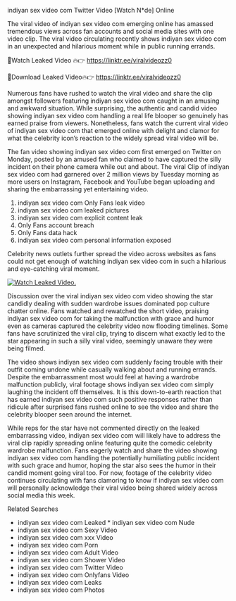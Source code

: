 ﻿indiyan sex video com Twitter Video [Watch N*de] Online

The viral video of ﻿indiyan sex video com emerging online has amassed tremendous views across fan accounts and social media sites with one video clip. The viral video circulating recently shows ﻿indiyan sex video com in an unexpected and hilarious moment while in public running errands. 

🔴Watch Leaked Video 🔥👉  https://linktr.ee/viralvideozz0 

🔴Download Leaked Video🔥👉  https://linktr.ee/viralvideozz0 

Numerous fans have rushed to watch the viral video and share the clip amongst followers featuring ﻿indiyan sex video com caught in an amusing and awkward situation. While surprising, the authentic and candid video showing ﻿indiyan sex video com handling a real life blooper so genuinely has earned praise from viewers. Nonetheless, fans watch the current viral video of ﻿indiyan sex video com that emerged online with delight and clamor for what the celebrity icon’s reaction to the widely spread viral video will be.

The fan video showing ﻿indiyan sex video com first emerged on Twitter on Monday, posted by an amused fan who claimed to have captured the silly incident on their phone camera while out and about. The viral Clip of ﻿indiyan sex video com had garnered over 2 million views by Tuesday morning as more users on Instagram, Facebook and YouTube began uploading and sharing the embarrassing yet entertaining video. 

1. ﻿indiyan sex video com Only Fans leak video
2. ﻿indiyan sex video com leaked pictures
3. ﻿indiyan sex video com explicit content leak
4. Only Fans account breach
5. Only Fans data hack
6. ﻿indiyan sex video com personal information exposed

Celebrity news outlets further spread the video across websites as fans could not get enough of watching ﻿indiyan sex video com in such a hilarious and eye-catching viral moment. 

[![Watch Leaked Video.](https://miro.medium.com/v2/resize:fit:828/format:webp/1*cilzJN44JGOrTw9NJCrNHA.gif "Watch Leaked Video")](https://linktr.ee/viralvideozz0)

Discussion over the viral ﻿indiyan sex video com video showing the star candidly dealing with sudden wardrobe issues dominated pop culture chatter online. Fans watched and rewatched the short video, praising ﻿indiyan sex video com for taking the malfunction with grace and humor even as cameras captured the celebrity video now flooding timelines. Some fans have scrutinized the viral clip, trying to discern what exactly led to the star appearing in such a silly viral video, seemingly unaware they were being filmed.

The video shows ﻿indiyan sex video com suddenly facing trouble with their outfit coming undone while casually walking about and running errands. Despite the embarrassment most would feel at having a wardrobe malfunction publicly, viral footage shows ﻿indiyan sex video com simply laughing the incident off themselves. It is this down-to-earth reaction that has earned ﻿indiyan sex video com such positive responses rather than ridicule after surprised fans rushed online to see the video and share the celebrity blooper seen around the internet.  

While reps for the star have not commented directly on the leaked embarrassing video, ﻿indiyan sex video com will likely have to address the viral clip rapidly spreading online featuring quite the comedic celebrity wardrobe malfunction. Fans eagerly watch and share the video showing ﻿indiyan sex video com handling the potentially humiliating public incident with such grace and humor, hoping the star also sees the humor in their candid moment going viral too. For now, footage of the celebrity video continues circulating with fans clamoring to know if ﻿indiyan sex video com will personally acknowledge their viral video being shared widely across social media this week.

Related Searches
* ﻿indiyan sex video com Leaked
﻿* indiyan sex video com Nude
* ﻿indiyan sex video com Sexy Video
* ﻿indiyan sex video com xxx Video
* ﻿indiyan sex video com Porn
* ﻿indiyan sex video com Adult Video
* ﻿indiyan sex video com Shower Video
* ﻿indiyan sex video com Twitter Video
* ﻿indiyan sex video com Onlyfans Video
* ﻿indiyan sex video com Leaks
* ﻿indiyan sex video com Photos